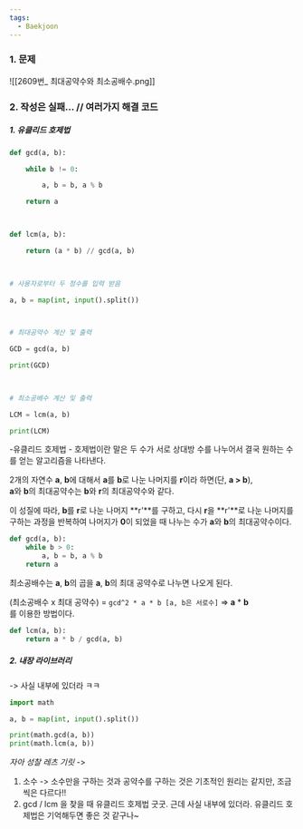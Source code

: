 ```yaml
---
tags:
  - Baekjoon
---
```

<h3>1. 문제 </h3>

![[2609번_ 최대공약수와 최소공배수.png]]


<h3>2. 작성은 실패... // 여러가지 해결 코드</h3>
<h5>1. 유클리드 호제법</h5>

```Python
def gcd(a, b):

    while b != 0:

        a, b = b, a % b

    return a

  

def lcm(a, b):

    return (a * b) // gcd(a, b)

  

# 사용자로부터 두 정수를 입력 받음

a, b = map(int, input().split())

  

# 최대공약수 계산 및 출력

GCD = gcd(a, b)

print(GCD)

  

# 최소공배수 계산 및 출력

LCM = lcm(a, b)

print(LCM)
```
-유클리드 호제법
	- 호제법이란 말은 두 수가 서로 상대방 수를 나누어서 결국 원하는 수를 얻는 알고리즘을 나타낸다.

2개의 자연수 **a**, **b**에 대해서 **a**를 **b**로 나눈 나머지를 **r**이라 하면(단, **a > b**),  
**a**와 **b**의 최대공약수는 **b**와 **r**의 최대공약수와 같다.

이 성질에 따라, **b**를 **r**로 나눈 나머지 **r'**를 구하고, 다시 **r**을 **r'**로 나눈 나머지를 구하는 과정을 반복하여 나머지가 **0**이 되었을 때 나누는 수가 **a**와 **b**의 최대공약수이다.

```python
def gcd(a, b):
    while b > 0:
        a, b = b, a % b
    return a
```

최소공배수는 **a**, **b**의 곱을 **a**, **b**의 최대 공약수로 나누면 나오게 된다.

(최소공배수 x 최대 공약수) = `gcd^2 * a * b [a, b은 서로수]` => **a** * **b**  
를 이용한 방법이다.

```python
def lcm(a, b):
    return a * b / gcd(a, b)
```


<h5>2. 내장 라이브러리</h5>
-> 사실 내부에 있더라 ㅋㅋ

```python
import math

a, b = map(int, input().split())

print(math.gcd(a, b))
print(math.lcm(a, b))
```





*자아 성찰 레츠 기릿*
->
1. 소수 -> 소수만을 구하는 것과 공약수를 구하는 것은 기초적인 원리는 같지만, 조금씩은 다르다!!
2. gcd / lcm 을 찾을 때 유클리드 호제법 굿굿. 근데 사실 내부에 있더라. 유클리드 호제법은 기억해두면 좋은 것 같구나~